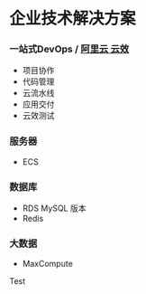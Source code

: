 # 企业技术解决方案

### 一站式DevOps / [阿里云 云效](https://www.aliyun.com/product/yunxiao)
* 项目协作
* 代码管理
* 云流水线
* 应用交付
* 云效测试

### 服务器
* ECS

### 数据库
* RDS MySQL 版本
* Redis

### 大数据
* MaxCompute

Test
